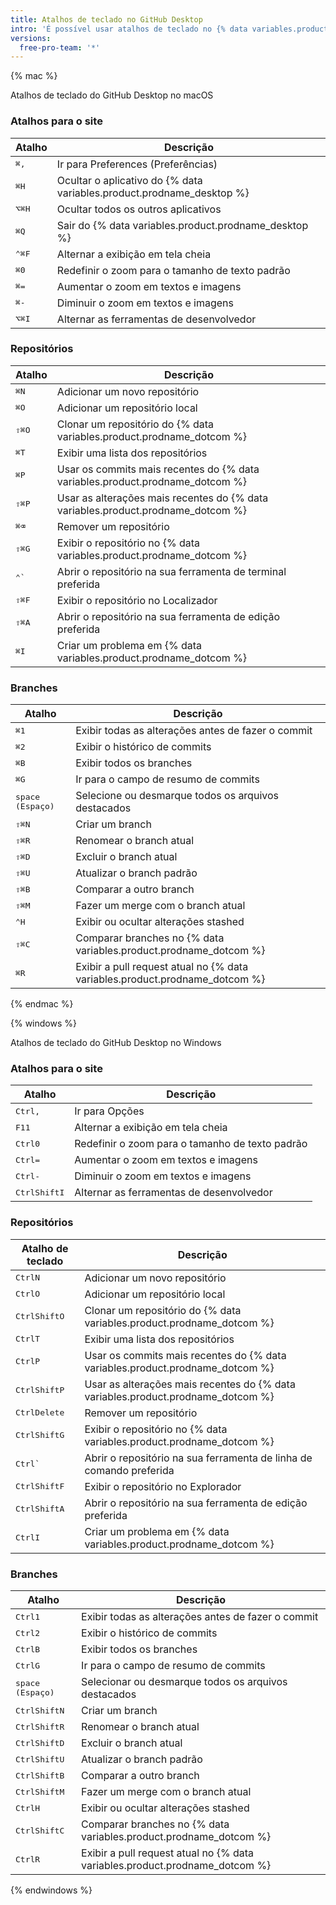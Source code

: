 ```yaml
---
title: Atalhos de teclado no GitHub Desktop
intro: 'É possível usar atalhos de teclado no {% data variables.product.prodname_desktop %}.'
versions:
  free-pro-team: '*'
---
```


{% mac %}

Atalhos de teclado do GitHub Desktop no macOS

### Atalhos para o site

| Atalho                               | Descrição                                                                  |
| ------------------------------------ | -------------------------------------------------------------------------- |
| <kbd>⌘</kbd><kbd>,</kbd>             | Ir para Preferences (Preferências)                                         |
| <kbd>⌘</kbd><kbd>H</kbd>             | Ocultar o aplicativo do {% data variables.product.prodname_desktop %} |
| <kbd>⌥</kbd><kbd>⌘</kbd><kbd>H</kbd> | Ocultar todos os outros aplicativos                                        |
| <kbd>⌘</kbd><kbd>Q</kbd>             | Sair do {% data variables.product.prodname_desktop %}                 |
| <kbd>⌃</kbd><kbd>⌘</kbd><kbd>F</kbd> | Alternar a exibição em tela cheia                                          |
| <kbd>⌘</kbd><kbd>0</kbd>             | Redefinir o zoom para o tamanho de texto padrão                            |
| <kbd>⌘</kbd><kbd>=</kbd>             | Aumentar o zoom em textos e imagens                                        |
| <kbd>⌘</kbd><kbd>-</kbd>             | Diminuir o zoom em textos e imagens                                        |
| <kbd>⌥</kbd><kbd>⌘</kbd><kbd>I</kbd> | Alternar as ferramentas de desenvolvedor                                   |

### Repositórios

| Atalho                               | Descrição                                                                             |
| ------------------------------------ | ------------------------------------------------------------------------------------- |
| <kbd>⌘</kbd><kbd>N</kbd>             | Adicionar um novo repositório                                                         |
| <kbd>⌘</kbd><kbd>O</kbd>             | Adicionar um repositório local                                                        |
| <kbd>⇧</kbd><kbd>⌘</kbd><kbd>O</kbd> | Clonar um repositório do {% data variables.product.prodname_dotcom %}            |
| <kbd>⌘</kbd><kbd>T</kbd>             | Exibir uma lista dos repositórios                                                     |
| <kbd>⌘</kbd><kbd>P</kbd>             | Usar os commits mais recentes do {% data variables.product.prodname_dotcom %}    |
| <kbd>⇧</kbd><kbd>⌘</kbd><kbd>P</kbd> | Usar as alterações mais recentes do {% data variables.product.prodname_dotcom %} |
| <kbd>⌘</kbd><kbd>⌫</kbd>             | Remover um repositório                                                                |
| <kbd>⇧</kbd><kbd>⌘</kbd><kbd>G</kbd> | Exibir o repositório no {% data variables.product.prodname_dotcom %}             |
| <kbd>⌃</kbd><kbd>&grave;</kbd>       | Abrir o repositório na sua ferramenta de terminal preferida                           |
| <kbd>⇧</kbd><kbd>⌘</kbd><kbd>F</kbd> | Exibir o repositório no Localizador                                                   |
| <kbd>⇧</kbd><kbd>⌘</kbd><kbd>A</kbd> | Abrir o repositório na sua ferramenta de edição preferida                             |
| <kbd>⌘</kbd><kbd>I</kbd>             | Criar um problema em {% data variables.product.prodname_dotcom %}                |

### Branches

| Atalho                               | Descrição                                                                        |
| ------------------------------------ | -------------------------------------------------------------------------------- |
| <kbd>⌘</kbd><kbd>1</kbd>             | Exibir todas as alterações antes de fazer o commit                               |
| <kbd>⌘</kbd><kbd>2</kbd>             | Exibir o histórico de commits                                                    |
| <kbd>⌘</kbd><kbd>B</kbd>             | Exibir todos os branches                                                         |
| <kbd>⌘</kbd><kbd>G</kbd>             | Ir para o campo de resumo de commits                                             |
| <kbd>space (Espaço)</kbd>            | Selecione ou desmarque todos os arquivos destacados                              |
| <kbd>⇧</kbd><kbd>⌘</kbd><kbd>N</kbd> | Criar um branch                                                                  |
| <kbd>⇧</kbd><kbd>⌘</kbd><kbd>R</kbd> | Renomear o branch atual                                                          |
| <kbd>⇧</kbd><kbd>⌘</kbd><kbd>D</kbd> | Excluir o branch atual                                                           |
| <kbd>⇧</kbd><kbd>⌘</kbd><kbd>U</kbd> | Atualizar o branch padrão                                                        |
| <kbd>⇧</kbd><kbd>⌘</kbd><kbd>B</kbd> | Comparar a outro branch                                                          |
| <kbd>⇧</kbd><kbd>⌘</kbd><kbd>M</kbd> | Fazer um merge com o branch atual                                                |
| <kbd>⌃</kbd><kbd>H</kbd>             | Exibir ou ocultar alterações stashed                                             |
| <kbd>⇧</kbd><kbd>⌘</kbd><kbd>C</kbd> | Comparar branches no {% data variables.product.prodname_dotcom %}           |
| <kbd>⌘</kbd><kbd>R</kbd>             | Exibir a pull request atual no {% data variables.product.prodname_dotcom %} |

{% endmac %}

{% windows %}

Atalhos de teclado do GitHub Desktop no Windows

### Atalhos para o site

| Atalho                                      | Descrição                                       |
| ------------------------------------------- | ----------------------------------------------- |
| <kbd>Ctrl</kbd><kbd>,</kbd>                 | Ir para Opções                                  |
| <kbd>F11</kbd>                              | Alternar a exibição em tela cheia               |
| <kbd>Ctrl</kbd><kbd>0</kbd>                 | Redefinir o zoom para o tamanho de texto padrão |
| <kbd>Ctrl</kbd><kbd>=</kbd>                 | Aumentar o zoom em textos e imagens             |
| <kbd>Ctrl</kbd><kbd>-</kbd>                 | Diminuir o zoom em textos e imagens             |
| <kbd>Ctrl</kbd><kbd>Shift</kbd><kbd>I</kbd> | Alternar as ferramentas de desenvolvedor        |

### Repositórios

| Atalho de teclado                           | Descrição                                                                             |
| ------------------------------------------- | ------------------------------------------------------------------------------------- |
| <kbd>Ctrl</kbd><kbd>N</kbd>                 | Adicionar um novo repositório                                                         |
| <kbd>Ctrl</kbd><kbd>O</kbd>                 | Adicionar um repositório local                                                        |
| <kbd>Ctrl</kbd><kbd>Shift</kbd><kbd>O</kbd> | Clonar um repositório do {% data variables.product.prodname_dotcom %}            |
| <kbd>Ctrl</kbd><kbd>T</kbd>                 | Exibir uma lista dos repositórios                                                     |
| <kbd>Ctrl</kbd><kbd>P</kbd>                 | Usar os commits mais recentes do {% data variables.product.prodname_dotcom %}    |
| <kbd>Ctrl</kbd><kbd>Shift</kbd><kbd>P</kbd> | Usar as alterações mais recentes do {% data variables.product.prodname_dotcom %} |
| <kbd>Ctrl</kbd><kbd>Delete</kbd>            | Remover um repositório                                                                |
| <kbd>Ctrl</kbd><kbd>Shift</kbd><kbd>G</kbd> | Exibir o repositório no {% data variables.product.prodname_dotcom %}             |
| <kbd>Ctrl</kbd><kbd>&grave;</kbd>           | Abrir o repositório na sua ferramenta de linha de comando preferida                   |
| <kbd>Ctrl</kbd><kbd>Shift</kbd><kbd>F</kbd> | Exibir o repositório no Explorador                                                    |
| <kbd>Ctrl</kbd><kbd>Shift</kbd><kbd>A</kbd> | Abrir o repositório na sua ferramenta de edição preferida                             |
| <kbd>Ctrl</kbd><kbd>I</kbd>                 | Criar um problema em {% data variables.product.prodname_dotcom %}                |

### Branches

| Atalho                                      | Descrição                                                                        |
| ------------------------------------------- | -------------------------------------------------------------------------------- |
| <kbd>Ctrl</kbd><kbd>1</kbd>                 | Exibir todas as alterações antes de fazer o commit                               |
| <kbd>Ctrl</kbd><kbd>2</kbd>                 | Exibir o histórico de commits                                                    |
| <kbd>Ctrl</kbd><kbd>B</kbd>                 | Exibir todos os branches                                                         |
| <kbd>Ctrl</kbd><kbd>G</kbd>                 | Ir para o campo de resumo de commits                                             |
| <kbd>space (Espaço)</kbd>                   | Selecionar ou desmarque todos os arquivos destacados                             |
| <kbd>Ctrl</kbd><kbd>Shift</kbd><kbd>N</kbd> | Criar um branch                                                                  |
| <kbd>Ctrl</kbd><kbd>Shift</kbd><kbd>R</kbd> | Renomear o branch atual                                                          |
| <kbd>Ctrl</kbd><kbd>Shift</kbd><kbd>D</kbd> | Excluir o branch atual                                                           |
| <kbd>Ctrl</kbd><kbd>Shift</kbd><kbd>U</kbd> | Atualizar o branch padrão                                                        |
| <kbd>Ctrl</kbd><kbd>Shift</kbd><kbd>B</kbd> | Comparar a outro branch                                                          |
| <kbd>Ctrl</kbd><kbd>Shift</kbd><kbd>M</kbd> | Fazer um merge com o branch atual                                                |
| <kbd>Ctrl</kbd><kbd>H</kbd>                 | Exibir ou ocultar alterações stashed                                             |
| <kbd>Ctrl</kbd><kbd>Shift</kbd><kbd>C</kbd> | Comparar branches no {% data variables.product.prodname_dotcom %}           |
| <kbd>Ctrl</kbd><kbd>R</kbd>                 | Exibir a pull request atual no {% data variables.product.prodname_dotcom %} |

{% endwindows %}
